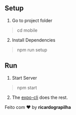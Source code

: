 ## Setup

1. Go to project folder

> cd mobile

2. Install Dependencies

> npm run setup

## Run

1. Start Server

> npm start

2. The [expo-cli](https://www.npmjs.com/package/expo-cli) does the rest.

Feito com ❤️ by **ricardograpilha**